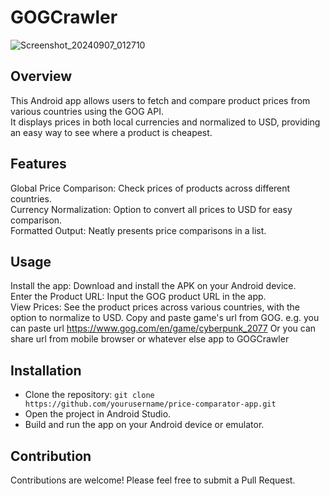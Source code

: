 # GOGCrawler

![Screenshot_20240907_012710](https://github.com/user-attachments/assets/d561b941-26ec-4c0b-aab0-b9af014a2d1c)

## Overview

This Android app allows users to fetch and compare product prices from various countries using the GOG API.  
It displays prices in both local currencies and normalized to USD, providing an easy way to see where a product is cheapest.

## Features

Global Price Comparison: Check prices of products across different countries.  
Currency Normalization: Option to convert all prices to USD for easy comparison.  
Formatted Output: Neatly presents price comparisons in a list.

## Usage

Install the app: Download and install the APK on your Android device.  
Enter the Product URL: Input the GOG product URL in the app.  
View Prices: See the product prices across various countries, with the option to normalize to USD.
Copy and paste game's url from GOG. e.g. you can paste url https://www.gog.com/en/game/cyberpunk_2077
Or you can share url from mobile browser or whatever else app to GOGCrawler

## Installation
- Clone the repository: `git clone https://github.com/yourusername/price-comparator-app.git`
- Open the project in Android Studio.
- Build and run the app on your Android device or emulator.

## Contribution

Contributions are welcome! Please feel free to submit a Pull Request.
